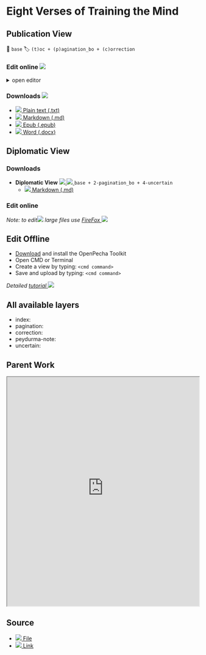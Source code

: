 # Eight Verses of Training the Mind

## Publication View

📄 `base` 🏷 `(t)oc + (p)agination_bo + (c)orrection`


### Edit online <img src="https://img.icons8.com/color/20/000000/edit-property.png">
<details><summary> open editor </summary><blockquote>
<iframe src="https://prose.io/#OpenPecha/P000783/edit/publication/v001.txt" width="100%" height="600"></iframe>
</blockquote></details>

### Downloads <img src="https://img.icons8.com/cotton/20/000000/download-from-cloud.png">
- [![](https://img.icons8.com/color/20/000000/txt.png) Plain text (.txt)](https://github.com/OpenPecha/P000783/releases/download/v02/Eight_Verses_of_Training_the_Mind-v001.txt)
- [![](https://img.icons8.com/color/20/000000/markdown.png) Markdown (.md)](link)
- [![](https://img.icons8.com/color/20/000000/epub.png) Epub (.epub)](link)
- [![](https://img.icons8.com/color/20/000000/microsoft-word-2019.png) Word (.docx)](link)


## Diplomatic View

### Downloads

- **Diplomatic View** [ ![](https://img.icons8.com/color/18/000000/edit.png) ![](https://img.icons8.com/color/18/000000/layers.png) ](http://prose.io/#OpenPecha/P000783/tree/diplomatic) `base + 2-pagination_bo + 4-uncertain`
    - [![](https://img.icons8.com/color/24/000000/markdown.png) Markdown (.md)](link)

### Edit online

_Note: to edit![](https://img.icons8.com/color/16/000000/edit.png) large files use [FireFox ![](https://img.icons8.com/color/16/000000/firefox.png)](https://www.mozilla.org/)_

## Edit Offline

- [Download](link) and install the OpenPecha Toolkit
- Open CMD or Terminal
- Create a view by typing: `<cmd command>`
- Save and upload by typing: `<cmd command>`

_Detailed [tutorial ![](https://img.icons8.com/color/16/000000/classroom.png)](link)_


## All available layers
- index: <description>
- pagination: <description>
- correction: <description>
- peydurma-note: <description>
- uncertain: <description>

## Parent Work
<iframe src="https://raw.githubusercontent.com/OpenPecha/works/master/W00004123.yml" width="100%" height="600"></iframe>

## Source 
- [![](https://img.icons8.com/color/24/000000/download.png) File](https://github.com/OpenPecha/P000783/releases/download/v01/Eight_Verses_of_Training_the_Mind_Lotsawa_House.html) 
- [![](https://img.icons8.com/color/24/000000/link.png) Link](https://www.lotsawahouse.org/tibetan-masters/geshe-langri-thangpa/eight-verses-training-mind)
